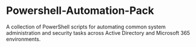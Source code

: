 # Powershell-Automation-Pack
A collection of PowerShell scripts for automating common system administration and security tasks across Active Directory and Microsoft 365 environments.
